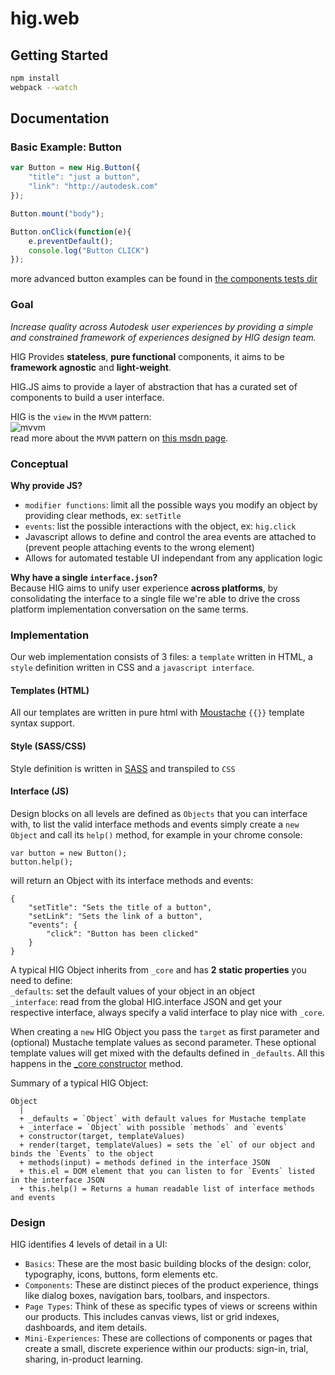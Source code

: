 # hig.web

## Getting Started

```bash
npm install
webpack --watch
```

## Documentation

### Basic Example: Button
```javascript
var Button = new Hig.Button({
    "title": "just a button",
    "link": "http://autodesk.com"
});

Button.mount("body");

Button.onClick(function(e){
    e.preventDefault();
    console.log("Button CLICK")
});
```

more advanced button examples can be found in [the components tests dir](src/web/basics/button/tests/tests-button.html)

### Goal

*Increase quality across Autodesk user experiences by providing a simple and constrained framework of experiences designed by HIG design team.*

HIG Provides **stateless**, **pure functional** components, it aims to be **framework agnostic** and **light-weight**.

HIG.JS aims to provide a layer of abstraction that has a curated set of components to build a user interface.

HIG is the `view` in the `MVVM` pattern:  
![mvvm](https://i-msdn.sec.s-msft.com/dynimg/IC564167.png)  
read more about the `MVVM` pattern on [this msdn page](https://msdn.microsoft.com/en-us/library/hh848246.aspx).

### Conceptual

**Why provide JS?**  
- `modifier functions`: limit all the possible ways you modify an object by providing clear methods, ex: `setTitle`
- `events`: list the possible interactions with the object, ex: `hig.click` 
- Javascript allows to define and control the area events are attached to (prevent people attaching events to the wrong element)
- Allows for automated testable UI independant from any application logic

**Why have a single `interface.json`?**  
Because HIG aims to unify user experience **across platforms**, by consolidating the interface to a single file we're able to drive the cross platform implementation conversation on the same terms.

### Implementation

Our web implementation consists of 3 files: a `template` written in HTML, a `style` definition written in CSS and a `javascript interface`.

#### Templates (HTML)

All our templates are written in pure html with [Moustache](https://mustache.github.io/) `{{}}` template syntax support.

#### Style (SASS/CSS)

Style definition is written in [SASS](http://sass-lang.com/) and transpiled to `CSS`

#### Interface (JS)

Design blocks on all levels are defined as `Objects` that you can interface with, to list the valid interface methods and events simply create a `new Object` and call its `help()` method, for example in your chrome console:

```
var button = new Button();
button.help();
```

will return an Object with its interface methods and events:

```
{
    "setTitle": "Sets the title of a button",
    "setLink": "Sets the link of a button",
    "events": {
        "click": "Button has been clicked"
    }
}
```

A typical HIG Object inherits from `_core` and has **2 static properties** you need to define:  
`_defaults`: set the default values of your object in an object  
`_interface`: read from the global HIG.interface JSON and get your respective interface, always specify a valid interface to play nice with `_core`.

When creating a `new` HIG Object you pass the `target` as first parameter and (optional) Mustache template values as second parameter. These optional template values will get mixed with the defaults defined in `_defaults`. All this happens in the [_core constructor](implementation/_core/_core.js#L12) method.

Summary of a typical HIG Object:
```
Object
  |
  + _defaults = `Object` with default values for Mustache template
  + _interface = `Object` with possible `methods` and `events`
  + constructor(target, templateValues)
  + render(target, templateValues) = sets the `el` of our object and binds the `Events` to the object
  + methods(input) = methods defined in the interface JSON
  + this.el = DOM element that you can listen to for `Events` listed in the interface JSON
  + this.help() = Returns a human readable list of interface methods and events
```

### Design

HIG identifies 4 levels of detail in a UI: 
- `Basics`: These are the most basic building blocks of the design: color, typography, icons, buttons, form elements etc.
- `Components`: These are distinct pieces of the product experience, things like dialog boxes, navigation bars, toolbars, and inspectors.
- `Page Types`: Think of these as specific types of views or screens within our products. This includes canvas views, list or grid indexes, dashboards, and item details.
- `Mini-Experiences`: These are collections of components or pages that create a small, discrete experience within our products: sign-in, trial, sharing, in-product learning.